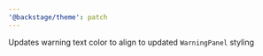 ```yaml
---
'@backstage/theme': patch
---
```


Updates warning text color to align to updated `WarningPanel` styling
